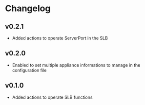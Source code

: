 # Changelog

## v0.2.1

* Added actions to operate ServerPort in the SLB

## v0.2.0

* Enabled to set multiple appliance informations to manage in the configuration file

## v0.1.0

* Added actions to operate SLB functions
